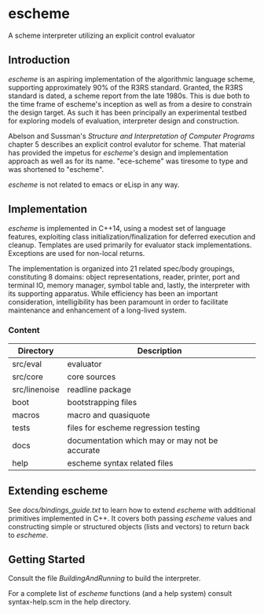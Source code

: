 escheme
=======

A scheme interpreter utilizing an explicit control evaluator

## Introduction

_escheme_ is an aspiring implementation of the algorithmic language scheme, 
supporting approximately 90% of the R3RS standard. Granted, the R3RS standard is dated,
a scheme report from the late 1980s.
This is due both to the time frame of escheme's inception as well as from a desire to
constrain the design target. As such it has been principally an experimental
testbed for exploring models of evaluation, interpreter design and construction.

Abelson and Sussman's _Structure and Interpretation of Computer Programs_
chapter 5 describes an explicit control evalutor for scheme. That material has provided the impetus
for _escheme's_ design and implementation approach as well as for its name. "ece-scheme" was tiresome
to type and was shortened to "escheme".

_escheme_ is not related to emacs or eLisp in any way.

## Implementation 

_escheme_ is implemented in C++14, using a modest set of language features,
exploiting class initialization/finalization for deferred execution 
and cleanup. Templates are used primarily for evaluator stack 
implementations. Exceptions are used for non-local returns. 

The implementation is organized into 21 related spec/body groupings, constituting
8 domains: object representations, reader, printer, port and terminal
IO, memory manager, symbol table and, lastly, the interpreter with its supporting
apparatus. While efficiency has been an important consideration, intelligibility has
been paramount in order to facilitate maintenance and enhancement of a long-lived system.


### Content
  
| Directory        | Description                                        |
| ---------------- | ---------------------------------------------------|
|  src/eval    |    evaluator|
|  src/core    |    core sources|
|  src/linenoise|  readline package|
|  boot      | bootstrapping files |
|  macros   |  macro and quasiquote|
|  tests  |    files for escheme regression testing|
|  docs |      documentation which may or may not be accurate|
|  help |      escheme syntax related files|

## Extending escheme

See _docs/bindings_guide.txt_ to learn how to extend _escheme_ with additional 
primitives implemented in C++. It covers both passing _escheme_ 
values and constructing simple or structured objects (lists and vectors) to
return back to _escheme_.

## Getting Started

Consult the file _BuildingAndRunning_ to build the interpreter.

For a complete list of _escheme_ functions (and a help system) consult syntax-help.scm in the 
help directory.



